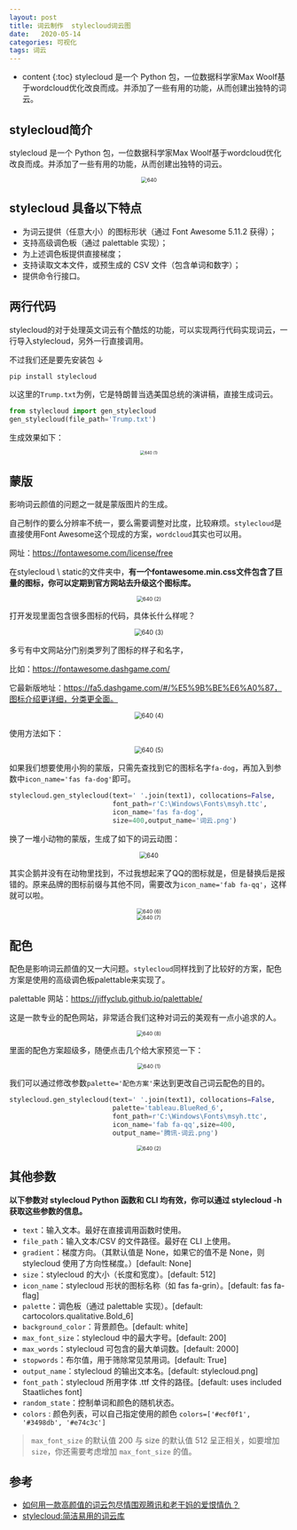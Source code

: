 ```yaml
---
layout: post
title: 词云制作  stylecloud词云图
date:   2020-05-14
categories: 可视化
tags: 词云
---
```

* content
{:toc}
stylecloud 是一个 Python 包，一位数据科学家Max Woolf基于wordcloud优化改良而成。并添加了一些有用的功能，从而创建出独特的词云。



















## stylecloud简介

stylecloud 是一个 Python 包，一位数据科学家Max Woolf基于wordcloud优化改良而成。并添加了一些有用的功能，从而创建出独特的词云。

<center><img src="https://raw.githubusercontent.com/HG1227/image/master/img_tuchuang/20200714163822.png" alt="640" style="zoom:67%;" /></center>

## stylecloud 具备以下特点

- 为词云提供（任意大小）的图标形状（通过 Font Awesome 5.11.2 获得）；
- 支持高级调色板（通过 palettable 实现）；
- 为上述调色板提供直接梯度；
- 支持读取文本文件，或预生成的 CSV 文件（包含单词和数字）；
- 提供命令行接口。

## 两行代码

stylecloud的对于处理英文词云有个酷炫的功能，可以实现两行代码实现词云，一行导入stylecloud，另外一行直接调用。

不过我们还是要先安装包 ↓

```python
pip install stylecloud
```

以这里的`Trump.txt`为例，它是特朗普当选美国总统的演讲稿，直接生成词云。

```python
from stylecloud import gen_stylecloud
gen_stylecloud(file_path='Trump.txt')
```

生成效果如下：

<center><img src="https://raw.githubusercontent.com/HG1227/image/master/img_tuchuang/20200714163845.png" alt="640 (1)" style="zoom:50%;" /></center>

## 蒙版

影响词云颜值的问题之一就是蒙版图片的生成。

自己制作的要么分辨率不统一，要么需要调整对比度，比较麻烦。`stylecloud`是直接使用Font Awesome这个现成的方案，`wordcloud`其实也可以用。

网址：https://fontawesome.com/license/free

在stylecloud \ static的文件夹中，**有一个fontawesome.min.css文件包含了巨量的图标，你可以定期到官方网站去升级这个图标库。**

<center><img src="https://raw.githubusercontent.com/HG1227/image/master/img_tuchuang/20200714163911.png" alt="640 (2)" style="zoom:67%;" /></center>

打开发现里面包含很多图标的代码，具体长什么样呢？

<center><img src="https://raw.githubusercontent.com/HG1227/image/master/img_tuchuang/20200714163930.png" alt="640 (3)" style="zoom:80%;" /></center>

多亏有中文网站分门别类罗列了图标的样子和名字，

比如：https://fontawesome.dashgame.com/

它最新版地址：https://fa5.dashgame.com/#/%E5%9B%BE%E6%A0%87，图标介绍更详细，分类更全面。

<center><img src="https://raw.githubusercontent.com/HG1227/image/master/img_tuchuang/20200714163951.png" alt="640 (4)" style="zoom:80%;" /></center>

使用方法如下：

<center><img src="https://raw.githubusercontent.com/HG1227/image/master/img_tuchuang/20200714164504.png" alt="640 (5)" style="zoom:80%;" /></center>

如果我们想要使用小狗的蒙版，只需先查找到它的图标名字`fa-dog`，再加入到参数中`icon_name='fas fa-dog'`即可。

```python
stylecloud.gen_stylecloud(text=' '.join(text1), collocations=False,
                          font_path=r'‪C:\Windows\Fonts\msyh.ttc',
                          icon_name='fas fa-dog',
                          size=400,output_name='词云.png')
```

换了一堆小动物的蒙版，生成了如下的词云动图：

<center><img src="https://raw.githubusercontent.com/HG1227/image/master/img_tuchuang/20200714164441.gif" alt="640" style="zoom:80%;" /></center>

其实企鹅并没有在动物里找到，不过我想起来了QQ的图标就是，但是替换后是报错的。原来品牌的图标前缀与其他不同，需要改为`icon_name='fab fa-qq'`，这样就可以啦。

<center><img src="https://raw.githubusercontent.com/HG1227/image/master/img_tuchuang/20200714164323.png" alt="640 (6)" style="zoom:67%;" /></center>

<center><img src="https://raw.githubusercontent.com/HG1227/image/master/img_tuchuang/20200714164301.png" alt="640 (7)" style="zoom:67%;" /></center>

## 配色

配色是影响词云颜值的又一大问题。`stylecloud`同样找到了比较好的方案，配色方案是使用的高级调色板palettable来实现了。

palettable 网站：https://jiffyclub.github.io/palettable/

这是一款专业的配色网站，非常适合我们这种对词云的美观有一点小追求的人。

<center><img src="https://raw.githubusercontent.com/HG1227/image/master/img_tuchuang/20200714164243.png" alt="640 (8)" style="zoom:67%;" /></center>

里面的配色方案超级多，随便点击几个给大家预览一下：

<center><img src="https://raw.githubusercontent.com/HG1227/image/master/img_tuchuang/20200714164209.gif" alt="640 (1)" style="zoom:67%;" /></center>

我们可以通过修改参数`palette='配色方案'`来达到更改自己词云配色的目的。

```python
stylecloud.gen_stylecloud(text=' '.join(text1), collocations=False,
                          palette='tableau.BlueRed_6',
                          font_path=r'‪C:\Windows\Fonts\msyh.ttc',
                          icon_name='fab fa-qq',size=400,
                          output_name='腾讯-词云.png')
```

<center><img src="https://raw.githubusercontent.com/HG1227/image/master/img_tuchuang/20200714164134.gif" alt="640 (2)" style="zoom:67%;" /></center>

## 其他参数

**以下参数对 stylecloud Python 函数和 CLI 均有效，你可以通过 stylecloud -h 获取这些参数的信息。**

- `text`：输入文本。最好在直接调用函数时使用。
- `file_path`：输入文本/CSV 的文件路径。最好在 CLI 上使用。
- `gradient`：梯度方向。（其默认值是 None，如果它的值不是 None，则 stylecloud 使用了方向性梯度。）[default: None]
- `size`：stylecloud 的大小（长度和宽度）。[default: 512]
- `icon_name`：stylecloud 形状的图标名称（如 fas fa-grin）。[default: fas fa-flag]
- `palette`：调色板（通过 palettable 实现）。[default: cartocolors.qualitative.Bold_6]
- `background_color`：背景颜色。[default: white]
- `max_font_size`：stylecloud 中的最大字号。[default: 200]
- `max_words`：stylecloud 可包含的最大单词数。[default: 2000]
- `stopwords`：布尔值，用于筛除常见禁用词。[default: True]
- `output_name`：stylecloud 的输出文本名。[default: stylecloud.png]
- `font_path`：stylecloud 所用字体 .ttf 文件的路径。[default: uses included Staatliches font]
- `random_state`：控制单词和颜色的随机状态。
- `colors` : 颜色列表，可以自己指定使用的颜色
  `colors=['#ecf0f1', '#3498db', '#e74c3c']`

> `max_font_size` 的默认值 200 与 size 的默认值 512 呈正相关，如要增加 `size`，你还需要考虑增加 `max_font_size` 的值。

## 参考

- <a href="https://mp.weixin.qq.com/s?__biz=MzU5MjI3NzIxMw==&mid=2247488724&idx=1&sn=1ade29812952979b86f1f8a6b45adc7e&chksm=fe236f66c954e6701e2493e0ea1838e84167e578899d0264e9912370b8d90efa9a2714f6d15e&mpshare=1&scene=1&srcid=0703bTqzCfrLvTS4USLrXgb1&sharer_sharetime=1593743893212&sharer_shareid=a49666cf2c8d2905df9b2c542be3e8aa&key=8c1e0ba910e0936a68de0d2c67347e1bf18e835da3c0cc68a19152e498eadf9abb55956ef4f43cebb32c7750e186403b9bc0450cb47bb0c23dfbcabeef3fc73aa04e12bee584a536534e61a9235736fb&ascene=1&uin=MzgxMzU5NzQ4&devicetype=Windows+10+x64&version=62090070&lang=zh_CN&exportkey=Ay2RGXIcNbtYhCckIYzKybo%3D&pass_ticket=hu5wcsiznu1YuyOkvKZnI3WgKOe%2FI26Xq1OoyixGgFGlw0apHbEmsr3WOLHCl3Ar" target="_blank">如何用一款高颜值的词云包尽情围观腾讯和老干妈的爱恨情仇？</a>  
- <a href="https://www.ershicimi.com/p/25e58abcf77e707a830fce69ccb92e51" target="_blank">stylecloud:简洁易用的词云库</a> 